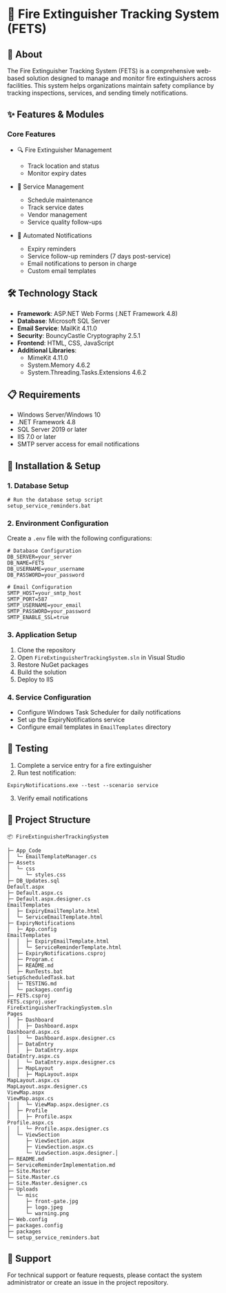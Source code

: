 # 🧯 Fire Extinguisher Tracking System (FETS)

## 📖 About
The Fire Extinguisher Tracking System (FETS) is a comprehensive web-based solution designed to manage and monitor fire extinguishers across facilities. This system helps organizations maintain safety compliance by tracking inspections, services, and sending timely notifications.

## ✨ Features & Modules

### Core Features
- 🔍 Fire Extinguisher Management
  - Track location and status
  - Monitor expiry dates

- 📅 Service Management
  - Schedule maintenance
  - Track service dates
  - Vendor management
  - Service quality follow-ups

- 📧 Automated Notifications
  - Expiry reminders
  - Service follow-up reminders (7 days post-service)
  - Email notifications to person in charge
  - Custom email templates


## 🛠️ Technology Stack
- **Framework**: ASP.NET Web Forms (.NET Framework 4.8)
- **Database**: Microsoft SQL Server
- **Email Service**: MailKit 4.11.0
- **Security**: BouncyCastle Cryptography 2.5.1
- **Frontend**: HTML, CSS, JavaScript
- **Additional Libraries**:
  - MimeKit 4.11.0
  - System.Memory 4.6.2
  - System.Threading.Tasks.Extensions 4.6.2

## 📋 Requirements
- Windows Server/Windows 10
- .NET Framework 4.8
- SQL Server 2019 or later
- IIS 7.0 or later
- SMTP server access for email notifications

## 🚀 Installation & Setup

### 1. Database Setup
```batch
# Run the database setup script
setup_service_reminders.bat
```

### 2. Environment Configuration
Create a `.env` file with the following configurations:
```env
# Database Configuration
DB_SERVER=your_server
DB_NAME=FETS
DB_USERNAME=your_username
DB_PASSWORD=your_password

# Email Configuration
SMTP_HOST=your_smtp_host
SMTP_PORT=587
SMTP_USERNAME=your_email
SMTP_PASSWORD=your_password
SMTP_ENABLE_SSL=true
```

### 3. Application Setup
1. Clone the repository
2. Open `FireExtinguisherTrackingSystem.sln` in Visual Studio
3. Restore NuGet packages
4. Build the solution
5. Deploy to IIS

### 4. Service Configuration
- Configure Windows Task Scheduler for daily notifications
- Set up the ExpiryNotifications service
- Configure email templates in `EmailTemplates` directory

## 🧪 Testing
1. Complete a service entry for a fire extinguisher
2. Run test notification:
```batch
ExpiryNotifications.exe --test --scenario service
```
3. Verify email notifications

## 📁 Project Structure
```
📦 FireExtinguisherTrackingSystem

├─ App_Code
│  └─ EmailTemplateManager.cs
├─ Assets
│  └─ css
│     └─ styles.css
├─ DB_Updates.sql
Default.aspx
├─ Default.aspx.cs
├─ Default.aspx.designer.cs
EmailTemplates
│  ├─ ExpiryEmailTemplate.html
│  └─ ServiceEmailTemplate.html
├─ ExpiryNotifications
│  ├─ App.config
EmailTemplates
│  │  ├─ ExpiryEmailTemplate.html
│  │  └─ ServiceReminderTemplate.html
│  ├─ ExpiryNotifications.csproj
│  ├─ Program.c
│  ├─ README.md
│  ├─ RunTests.bat
SetupScheduledTask.bat
│  ├─ TESTING.md
│  └─ packages.config
├─ FETS.csproj
FETS.csproj.user
FireExtinguisherTrackingSystem.sln
Pages
│  ├─ Dashboard
│  │  ├─ Dashboard.aspx
Dashboard.aspx.cs
│  │  └─ Dashboard.aspx.designer.cs
│  ├─ DataEntry
│  │  ├─ DataEntry.aspx
DataEntry.aspx.cs
│  │  └─ DataEntry.aspx.designer.cs
│  ├─ MapLayout
│  │  ├─ MapLayout.aspx
MapLayout.aspx.cs
MapLayout.aspx.designer.cs
ViewMap.aspx
ViewMap.aspx.cs
│  │  └─ ViewMap.aspx.designer.cs
│  ├─ Profile
│  │  ├─ Profile.aspx
Profile.aspx.cs
│  │  └─ Profile.aspx.designer.cs
│  └─ ViewSection
│     ├─ ViewSection.aspx
│     ├─ ViewSection.aspx.cs
│     └─ ViewSection.aspx.designer.│ 
├─ README.md
├─ ServiceReminderImplementation.md
├─ Site.Master
├─ Site.Master.cs
├─ Site.Master.designer.cs
├─ Uploads
│  └─ misc
│     ├─ front-gate.jpg
│     ├─ logo.jpeg
│     └─ warning.png
├─ Web.config
├─ packages.config
├─ packages
└─ setup_service_reminders.bat
```


## 🤝 Support
For technical support or feature requests, please contact the system administrator or create an issue in the project repository.